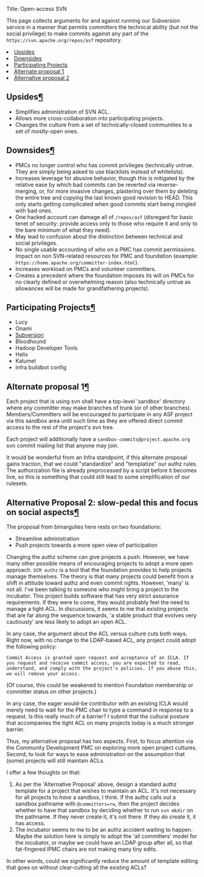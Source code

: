 Title: Open-access SVN

This page collects arguments for and against running our Subversion service in a manner that permits committers the technical
ability (but not the social privilege) to make commits against any part of the `https://svn.apache.org/repos/asf` repository.

<li><a href="#upsides">Upsides</a></li>
<li><a href="#downsides">Downsides</a></li>
<li><a href="#participating-projects">Participating Projects</a></li>
<li><a href="#alternate-proposal-1">Alternate proposal 1</a></li>
<li><a href="#alternative-proposal-2-slow-pedal-this-idea-and-focus-on-social-aspects-bimargulies">Alternative proposal 2</a></li>
</ul>

<h2 id="upsides">Upsides<a class="headerlink" href="#upsides" title="Permanent link">&para;</a></h2>

  - Simplifies administration of SVN ACL.
  - Allows more cross-collaboration into participating projects.
  - Changes the culture from a set of technically-closed communities to a set of mostly-open ones.

<h2 id="downsides">Downsides<a class="headerlink" href="#downsides" title="Permanent link">&para;</a></h2>

  - PMCs no longer control who has commit privileges (technically untrue. They are simply being asked to use blacklists instead of whitelists).
  - Increases leverage for abusive behavior, though this is mitigated by the relative ease by which bad commits can be reverted via reverse-merging, or, for more invasive changes, plastering over them by deleting the entire tree and copying the last known good revision to HEAD. This only starts getting complicated when good commits start being mingled with bad ones.
  - One hacked account can damage all of `/repos/asf` (disregard for basic tenet of security: provide access only to those who require it and only to the bare minimum of what they need).
  - May lead to confusion about the distinction between technical and social privileges.
  - No single usable accounting of who on a PMC has commit permissions. Impact on non SVN-related resources for PMC and foundation (example: `https://home.apache.org/committer-index.html`). 
  - Increases workload on PMCs and volunteer committers.
  - Creates a precedent where the foundation imposes its will on PMCs for no clearly defined or overwhelming reason (also technically untrue as allowances will be made for grandfathering projects).

<h2 id="participating-projects">Participating Projects<a class="headerlink" href="#participating-projects" title="Permanent link">&para;</a></h2>

  - Lucy
  - Onami
  - <a href="https://svn.apache.org/r1427834">Subversion</a>
  - Bloodhound
  - Hadoop Developer Tools
  - Helix
  - Kalumet
  - Infra buildbot config</li>

<h2 id="alternate-proposal-1">Alternate proposal 1<a class="headerlink" href="#alternate-proposal-1" title="Permanent link">&para;</a></h2>

Each project that is using svn shall have a top-level 'sandbox' directory where any committer may make branches of trunk (or of other branches). Members/Committers will be encouraged to participate in any ASF project via this sandbox area until such time as they are offered direct commit access to the rest of the project's svn tree.

Each project will additionally have a `sandbox-commits@project.apache.org` svn commit mailing list that anyone may join.

It would be wonderful from an Infra standpoint, if this alternate proposal gains traction, that we could "standardize" and "templatize" our authz rules. The authorization file is already preprocessed by a script before it becomes live, so this is something that could still lead to some simplification of our rulesets.

<h2 id="alternative-proposal-2-slow-pedal-this-idea-and-focus-on-social-aspects-bimargulies">Alternative Proposal 2: slow-pedal this and focus on social aspects<a class="headerlink" href="#alternative-proposal-2-slow-pedal-this-idea-and-focus-on-social-aspects-bimargulies" title="Permanent link">&para;</a></h2>

The  proposal from bimargulies here rests on two foundations:

  - Streamline administration
  - Push projects towards a more open view of participation

 Changing the authz scheme can give projects a push. However, we have many other possible means of encouraging projects to adopt a more open approach. `SCM authz` is a tool that the foundation provides to help projects manage themselves. The theory is that many projects could benefit from a shift in attitude toward authz and even commit rights. However, 'many' is not all. I've been talking to someone who might bring a project to the incubator. This project builds software that has very strict assurance requirements. If they were to come, they would probably feel the need to manage a tight ACL. In discussions, it seems to me that existing projects that are far along the sequence towards, 'a stable product that evolves very cautiously' are less likely to adopt an open ACL.

In any case, the argument about the ACL versus culture cuts both ways. Right now, with no change to the LDAP-based ACL, any project could adopt the following policy:

```
Commit Access is granted upon request and acceptance of an ICLA. If you request and receive commit access, you are expected to read, understand, and comply with the project's policies. If you abuse this, we will remove your access.
```

(Of course, this could be weakened to mention Foundation membership or committer status on other projects.) 

In any case, the eager would-be contributor with an existing ICLA would merely need to wait for the PMC chair to type a command in response to a request. Is this really much of a barrier? I submit that the cultural posture that accompanies the tight ACL on many projects today is a much stronger barrier.

Thus, my alternative proposal has two aspects. First, to focus attention via the Community Development PMC on exploring more open project cultures. Second, to look for ways to ease administration on the assumption that (some) projects will still maintain ACLs.

I offer a few thoughts on that:

  1. As per the 'Alternative Proposal' above, design a standard authz template for a project that wishes to maintain an ACL. It's not necessary for all projects to <em>have</em> a sandbox, I think. If the authz calls out a sandbox pathname with `@committers=rw`, then the project decides whether to have that sandbox by deciding whether to run `svn mkdir` on the pathname. If they never create it, it's not there. If they do create it, it has access.
  2. The incubator seems to me to be an authz accident waiting to happen. Maybe the solution here is simply to adopt the 'all committers' model for the incubator, or maybe we could have an LDAP group after all, so that fat-fingered IPMC chairs are not making many tiny edits.

In other words, could we significantly reduce the amount of template editing that goes on without clear-cutting all the existing ACLs?
